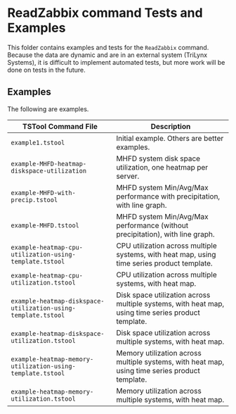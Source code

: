 # ReadZabbix command Tests and Examples #

This folder contains examples and tests for the `ReadZabbix` command.
Because the data are dynamic and are in an external system (TriLynx Systems),
it is difficult to implement automated tests,
but more work will be done on tests in the future.

## Examples ##

The following are examples.

| **TSTool Command File** | **Description** |
| -- | -- |
| `example1.tstool` | Initial example.  Others are better examples. |
| `example-MHFD-heatmap-diskspace-utilization` | MHFD system disk space utilization, one heatmap per server. |
| `example-MHFD-with-precip.tstool` | MHFD system Min/Avg/Max performance with precipitation, with line graph. |
| `example-MHFD.tstool` | MHFD system Min/Avg/Max performance (without precipitation), with line graph. |
| `example-heatmap-cpu-utilization-using-template.tstool` | CPU utilization across multiple systems, with heat map, using time series product template. |
| `example-heatmap-cpu-utilization.tstool` | CPU utilization across multiple systems, with heat map. |
| `example-heatmap-diskspace-utilization-using-template.tstool` | Disk space utilization across multiple systems, with heat map, using time series product template. |
| `example-heatmap-diskspace-utilization.tstool` | Disk space utilization across multiple systems, with heat map. |
| `example-heatmap-memory-utilization-using-template.tstool` | Memory utilization across multiple systems, with heat map, using time series product template. |
| `example-heatmap-memory-utilization.tstool` | Memory utilization across multiple systems, with heat map. |
